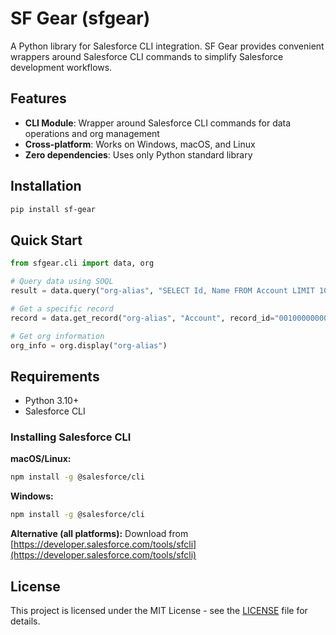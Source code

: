 # SF Gear (sfgear)

A Python library for Salesforce CLI integration. SF Gear provides convenient wrappers around Salesforce CLI commands to simplify Salesforce development workflows.

## Features

- **CLI Module**: Wrapper around Salesforce CLI commands for data operations and org management
- **Cross-platform**: Works on Windows, macOS, and Linux
- **Zero dependencies**: Uses only Python standard library

## Installation

```bash
pip install sf-gear
```

## Quick Start

```python
from sfgear.cli import data, org

# Query data using SOQL
result = data.query("org-alias", "SELECT Id, Name FROM Account LIMIT 10")

# Get a specific record
record = data.get_record("org-alias", "Account", record_id="001000000000000")

# Get org information
org_info = org.display("org-alias")
```

## Requirements

- Python 3.10+
- Salesforce CLI

### Installing Salesforce CLI

**macOS/Linux:**
```bash
npm install -g @salesforce/cli
```

**Windows:**
```bash
npm install -g @salesforce/cli
```

**Alternative (all platforms):**
Download from [https://developer.salesforce.com/tools/sfcli](https://developer.salesforce.com/tools/sfcli)

## License

This project is licensed under the MIT License - see the [LICENSE](LICENSE) file for details.
